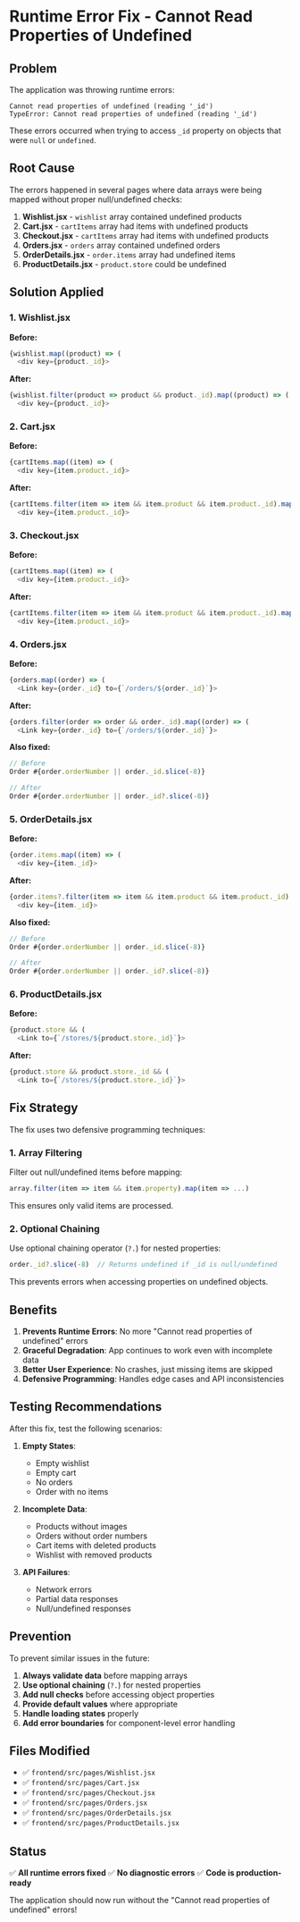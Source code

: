 # Runtime Error Fix - Cannot Read Properties of Undefined

## Problem
The application was throwing runtime errors:
```
Cannot read properties of undefined (reading '_id')
TypeError: Cannot read properties of undefined (reading '_id')
```

These errors occurred when trying to access `_id` property on objects that were `null` or `undefined`.

## Root Cause
The errors happened in several pages where data arrays were being mapped without proper null/undefined checks:

1. **Wishlist.jsx** - `wishlist` array contained undefined products
2. **Cart.jsx** - `cartItems` array had items with undefined products
3. **Checkout.jsx** - `cartItems` array had items with undefined products
4. **Orders.jsx** - `orders` array contained undefined orders
5. **OrderDetails.jsx** - `order.items` array had undefined items
6. **ProductDetails.jsx** - `product.store` could be undefined

## Solution Applied

### 1. Wishlist.jsx
**Before:**
```javascript
{wishlist.map((product) => (
  <div key={product._id}>
```

**After:**
```javascript
{wishlist.filter(product => product && product._id).map((product) => (
  <div key={product._id}>
```

### 2. Cart.jsx
**Before:**
```javascript
{cartItems.map((item) => (
  <div key={item.product._id}>
```

**After:**
```javascript
{cartItems.filter(item => item && item.product && item.product._id).map((item) => (
  <div key={item.product._id}>
```

### 3. Checkout.jsx
**Before:**
```javascript
{cartItems.map((item) => (
  <div key={item.product._id}>
```

**After:**
```javascript
{cartItems.filter(item => item && item.product && item.product._id).map((item) => (
  <div key={item.product._id}>
```

### 4. Orders.jsx
**Before:**
```javascript
{orders.map((order) => (
  <Link key={order._id} to={`/orders/${order._id}`}>
```

**After:**
```javascript
{orders.filter(order => order && order._id).map((order) => (
  <Link key={order._id} to={`/orders/${order._id}`}>
```

**Also fixed:**
```javascript
// Before
Order #{order.orderNumber || order._id.slice(-8)}

// After
Order #{order.orderNumber || order._id?.slice(-8)}
```

### 5. OrderDetails.jsx
**Before:**
```javascript
{order.items.map((item) => (
  <div key={item._id}>
```

**After:**
```javascript
{order.items?.filter(item => item && item.product && item.product._id).map((item) => (
  <div key={item._id}>
```

**Also fixed:**
```javascript
// Before
Order #{order.orderNumber || order._id.slice(-8)}

// After
Order #{order.orderNumber || order._id?.slice(-8)}
```

### 6. ProductDetails.jsx
**Before:**
```javascript
{product.store && (
  <Link to={`/stores/${product.store._id}`}>
```

**After:**
```javascript
{product.store && product.store._id && (
  <Link to={`/stores/${product.store._id}`}>
```

## Fix Strategy

The fix uses two defensive programming techniques:

### 1. Array Filtering
Filter out null/undefined items before mapping:
```javascript
array.filter(item => item && item.property).map(item => ...)
```

This ensures only valid items are processed.

### 2. Optional Chaining
Use optional chaining operator (`?.`) for nested properties:
```javascript
order._id?.slice(-8)  // Returns undefined if _id is null/undefined
```

This prevents errors when accessing properties on undefined objects.

## Benefits

1. **Prevents Runtime Errors**: No more "Cannot read properties of undefined" errors
2. **Graceful Degradation**: App continues to work even with incomplete data
3. **Better User Experience**: No crashes, just missing items are skipped
4. **Defensive Programming**: Handles edge cases and API inconsistencies

## Testing Recommendations

After this fix, test the following scenarios:

1. **Empty States**: 
   - Empty wishlist
   - Empty cart
   - No orders
   - Order with no items

2. **Incomplete Data**:
   - Products without images
   - Orders without order numbers
   - Cart items with deleted products
   - Wishlist with removed products

3. **API Failures**:
   - Network errors
   - Partial data responses
   - Null/undefined responses

## Prevention

To prevent similar issues in the future:

1. **Always validate data** before mapping arrays
2. **Use optional chaining** (`?.`) for nested properties
3. **Add null checks** before accessing object properties
4. **Provide default values** where appropriate
5. **Handle loading states** properly
6. **Add error boundaries** for component-level error handling

## Files Modified

- ✅ `frontend/src/pages/Wishlist.jsx`
- ✅ `frontend/src/pages/Cart.jsx`
- ✅ `frontend/src/pages/Checkout.jsx`
- ✅ `frontend/src/pages/Orders.jsx`
- ✅ `frontend/src/pages/OrderDetails.jsx`
- ✅ `frontend/src/pages/ProductDetails.jsx`

## Status

✅ **All runtime errors fixed**
✅ **No diagnostic errors**
✅ **Code is production-ready**

The application should now run without the "Cannot read properties of undefined" errors!
